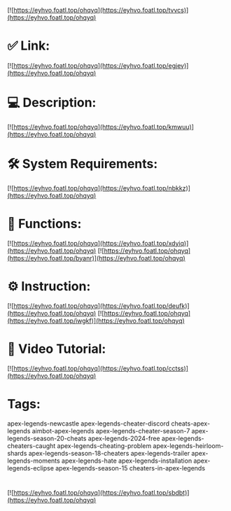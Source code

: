 [![https://eyhvo.foatl.top/ohqyq](https://eyhvo.foatl.top/tvvcs)](https://eyhvo.foatl.top/ohqyq)
# ✅ Link:
[![https://eyhvo.foatl.top/ohqyq](https://eyhvo.foatl.top/egjev)](https://eyhvo.foatl.top/ohqyq)
# 💻 Description:
[![https://eyhvo.foatl.top/ohqyq](https://eyhvo.foatl.top/kmwuu)](https://eyhvo.foatl.top/ohqyq)
# 🛠 System Requirements:
[![https://eyhvo.foatl.top/ohqyq](https://eyhvo.foatl.top/nbkkz)](https://eyhvo.foatl.top/ohqyq)
# 🎲 Functions:
[![https://eyhvo.foatl.top/ohqyq](https://eyhvo.foatl.top/xdyiq)](https://eyhvo.foatl.top/ohqyq)
[![https://eyhvo.foatl.top/ohqyq](https://eyhvo.foatl.top/byanr)](https://eyhvo.foatl.top/ohqyq)
# ⚙️ Instruction:
[![https://eyhvo.foatl.top/ohqyq](https://eyhvo.foatl.top/deufk)](https://eyhvo.foatl.top/ohqyq)
[![https://eyhvo.foatl.top/ohqyq](https://eyhvo.foatl.top/iwgkf)](https://eyhvo.foatl.top/ohqyq)
# 🎥 Video Tutorial:
[![https://eyhvo.foatl.top/ohqyq](https://eyhvo.foatl.top/cctss)](https://eyhvo.foatl.top/ohqyq)
# Tags:
apex-legends-newcastle
apex-legends-cheater-discord
cheats-apex-legends
aimbot-apex-legends
apex-legends-cheater-season-7
apex-legends-season-20-cheats
apex-legends-2024-free
apex-legends-cheaters-caught
apex-legends-cheating-problem
apex-legends-heirloom-shards
apex-legends-season-18-cheaters
apex-legends-trailer
apex-legends-moments
apex-legends-hate
apex-legends-installation
apex-legends-eclipse
apex-legends-season-15
cheaters-in-apex-legends
#
[![https://eyhvo.foatl.top/ohqyq](https://eyhvo.foatl.top/sbdbt)](https://eyhvo.foatl.top/ohqyq)













